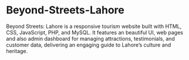 # Beyond-Streets-Lahore
Beyond Streets: Lahore is a responsive tourism website built with HTML, CSS, JavaScript, PHP, and MySQL. It features an beautiful UI, web pages and also admin dashboard for managing attractions, testimonials, and customer data, delivering an engaging guide to Lahore’s culture and heritage.
